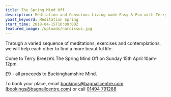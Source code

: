 ```yaml
---
title: The Spring Mind Off
description: Meditation and Conscious Living made Easy & Fun with Terry Breeze
yoast_keyword: Meditation Spring
start_time: 2018-04-15T10:00:00Z
featured_image: /uploads/narcissus.jpg
---
```

Through a varied sequence of meditations, exercises and contemplations, we will help each other to find a more beautiful life. 

Come to Terry Breeze’s The Spring Mind Off on Sunday 15th April 10am-12pm.

£9 - all proceeds to Buckinghamshire Mind.

To book your place, email <bookings@bagnallcentre.com> (bookings@bagnallcentre.com) or call <a href="tel:+441494791288">01494 791288</a>
